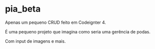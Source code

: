 # pia_beta

Apenas um pequeno CRUD feito em Codeignter 4.

É uma pequeno projeto que imagina como seria uma gerência de podas.

Com input de imagens e mais.
 
